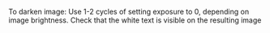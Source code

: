 To darken image:
Use 1-2 cycles of setting exposure to 0, depending on image brightness.
Check that the white text is visible on the resulting image